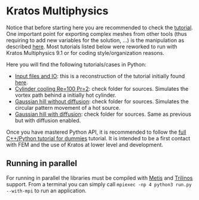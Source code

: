 # Kratos Multiphysics

Notice that before starting here you are recommended to check the [tutorial](https://github.com/KratosMultiphysics/Kratos/wiki/Python-Tutorials). One important point for exporting complex meshes from other tools (thus requiring to add new variables for the solution, ...) is the manipulation as described [here](https://github.com/KratosMultiphysics/Kratos/wiki/Python-Script-Tutorial:-Reading-ModelPart-From-Input-File). Most tutorials listed below were reworked to run with Kratos Multiphysics 9.1 or for coding style/organization reasons.

Here you will find the following tutorials/cases in Python:

- [Input files and IO](02-Input-Files-and-IO): this is a reconstruction of the tutorial initially found [here](https://github.com/KratosMultiphysics/Kratos/wiki/Kratos-input-files-and-IO).
- [Cylinder cooling Re=100 Pr=2](02-CHT-Cylinder-Cooling-Re100-Pr2): check folder for sources. Simulates the vortex path behind a initially hot cylinder.
- [Gaussian hill without diffusion](03-Convection-Diffusion-Gaussian-Hill-Explicit): check folder for sources. Simulates the circular pattern movement of a hot source.
- [Gaussian hill with diffusion](04-Convection-Diffusion-Gaussian-Hill-with-Diffusion-Explicit): check folder for sources. Same as previous but with diffusion enabled.

Once you have mastered Python API, it is recommended to follow the [full C++/Python tutorial for dummies](https://github.com/KratosMultiphysics/Kratos/wiki/Kratos-For-Dummies:-Stationary-heat-transfer) tutorial. It is intended to be a first contact with FEM and the use of Kratos at lower level and development.


## Running in parallel

For running in parallel the libraries must be compiled with [Metis](https://github.com/KratosMultiphysics/Kratos/tree/master/applications/MetisApplication) and [Trilinos](https://github.com/KratosMultiphysics/Kratos/tree/master/applications/TrilinosApplication) support. From a terminal you can simply call `mpiexec -np 4 python3 run.py --with-mpi` to run an application.

